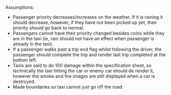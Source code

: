 Assumptions:
- Passenger priority decreases/increases on the weather. If it is raining it should decrease, however, if they have not been picked up yet, their priority should go back to normal.
- Passengers cannot have their priority changed besides coins while they are in the taxi (ie, rain should not have an effect when passenger is already in the taxi).
- If a passenger walks past a trip end flag whilst following the driver, the passenger should complete the trip and render last trip completed at the bottom left.
- Taxis are said to do 100 damage within the specification sheet, so technically the taxi hitting the car or enemy car should de render it,        however the smoke and fire images are still displayed when a car is destroyed.
- Made boundaries so taxi cannot just go off the road.